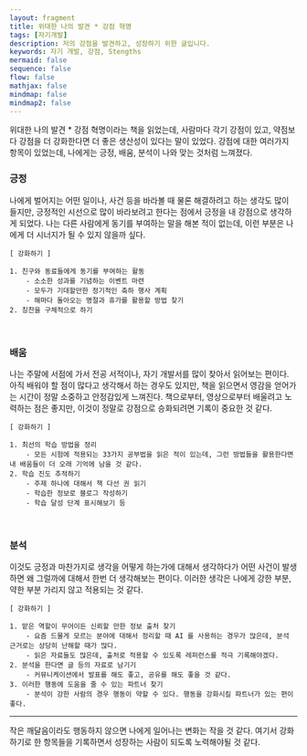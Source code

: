 ```yaml
---
layout: fragment
title: 위대한 나의 발견 * 강점 혁명
tags: [자기개발]
description: 저의 강점을 발견하고, 성장하기 위한 글입니다.
keywords: 자기 개발, 강점, Stengths
mermaid: false
sequence: false
flow: false
mathjax: false
mindmap: false
mindmap2: false
---
```


위대한 나의 발견 \* 강점 혁명이라는 책을 읽었는데, 사람마다 각기 강점이 있고, 약점보다 강점을 더 강화한다면 더 좋은 생산성이 있다는 말이 있었다.
강점에 대한 여러가지 항목이 있었는데, 나에게는 긍정, 배움, 분석이 나와 맞는 것처럼 느껴졌다.

### 긍정

나에게 벌어지는 어떤 일이나, 사건 등을 바라볼 때 물론 해결하려고 하는 생각도 많이 들지만, 긍정적인 시선으로 많이 바라보려고 한다는 점에서 긍정을 내 강점으로 생각하게 되었다.
나는 다른 사람에게 동기를 부여하는 말을 해본 적이 없는데, 이런 부분은 나에게 더 시너지가 될 수 있지 않을까 싶다.

```
[ 강화하기 ]

1. 친구와 동료들에게 동기를 부여하는 활동
    - 소소한 성과를 기념하는 이벤트 마련
    - 모두가 기대할만한 정기적인 축하 행사 계획
    - 해마다 돌아오는 명절과 휴가를 활용할 방법 찾기
2. 칭찬을 구체적으로 하기
```

<br>

### 배움

나는 주말에 서점에 가서 전공 서적이나, 자기 개발서를 많이 찾아서 읽어보는 편이다. 아직 배워야 할 점이 많다고 생각해서 하는 경우도 있지만, 책을 읽으면서 영감을 얻어가는 시간이 정말 소중하고 안정감있게 느껴진다.
책으로부터, 영상으로부터 배울려고 노력하는 점은 좋지만, 이것이 정말로 강점으로 승화되려면 기록이 중요한 것 같다.

```
[ 강화하기 ]

1. 최선의 학습 방법을 정리
    - 모든 시험에 적용되는 33가지 공부법을 읽은 적이 있는데, 그런 방법들을 활용한다면 내 배움들이 더 오래 기억에 남을 것 같다.
2. 학습 진도 추적하기
    - 주제 하나에 대해서 책 다선 권 읽기
    - 학습한 정보로 블로그 작성하기
    - 학습 달성 단계 표시해보기 등
```

<br>

### 분석

이것도 긍정과 마찬가지로 생각을 어떻게 하는가에 대해서 생각하다가 어떤 사건이 발생하면 왜 그럴까에 대해서 한번 더 생각해보는 편이다. 이러한 생각은 나에게 강한 부분, 약한 부분 가리지 않고 적용되는 것 같다.

```
[ 강화하기 ]

1. 맡은 역할이 무어이든 신뢰할 만한 정보 출처 찾기
    - 요즘 드물게 모르는 분야에 대해서 정리할 때 AI 를 사용하는 경우가 많은데, 분석 근거로는 상당히 난해할 때가 많다.
    - 읽은 자료들도 많은데, 출처로 적용할 수 있도록 레퍼런스를 적극 기록해야겠다.
2. 분석을 한다면 글 등의 자료로 남기기
    - 커뮤니케이션에서 발표를 해도 좋고, 공유를 해도 좋을 것 같다.
3. 이러한 행동에 도움을 줄 수 있는 파트너 찾기
    - 분석이 강한 사람의 경우 행동이 약할 수 있다. 행동을 강화시킬 파트너가 있는 편이 좋다.
```

---

작은 깨달음이라도 행동하지 않으면 나에게 일어나는 변화는 작을 것 같다. 여기서 강화하기로 한 항목들을 기록하면서 성장하는 사람이 되도록 노력해야될 것 같다.

